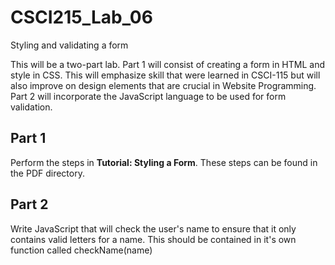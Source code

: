 # CSCI215_Lab_06
Styling and validating a form

This will be a two-part lab. Part 1 will consist of creating a form in HTML and style in CSS. This will emphasize skill that were learned in CSCI-115 but will also improve on design elements that are crucial in Website Programming. Part 2 will incorporate the JavaScript language to be used for form validation.

## Part 1
Perform the steps in **Tutorial: Styling a Form**. These steps can be found in the PDF directory.

## Part 2
Write JavaScript that will check the user's name to ensure that it only contains valid letters for a name. This should be contained in it's own function called checkName(name)


